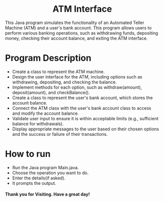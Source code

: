 <h1 align="center">ATM Interface</h1>
  
This Java program simulates the functionality of an Automated Teller Machine (ATM) and a user's bank account. This program allows users to perform various banking operations, such as withdrawing funds, depositing money, checking their account balance, and exiting the ATM interface.


# Program Description
- Create a class to represent the ATM machine.
- Design the user interface for the ATM, including options such as withdrawing, depositing, and
checking the balance.
- Implement methods for each option, such as withdraw(amount), deposit(amount), and
checkBalance().
- Create a class to represent the user's bank account, which stores the account balance.
- Connect the ATM class with the user's bank account class to access and modify the account
balance.
- Validate user input to ensure it is within acceptable limits (e.g., sufficient balance for withdrawals).
- Display appropriate messages to the user based on their chosen options and the success or failure
of their transactions.


# How to run
- Run the Java program Main.java.
- Choose the operation you want to do.
- Enter the details(if asked).
- It prompts the output.


<h4>Thank you for Visiting. Have a great day!</h4>
